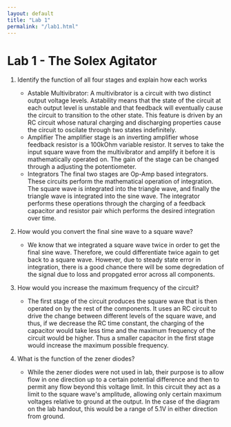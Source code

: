 ```yaml
---
layout: default
title: "Lab 1"
permalink: "/lab1.html"
---
```


Lab 1 - The Solex Agitator
==========================

1. Identify the function of all four stages and explain how each works
    - Astable Multivibrator: A multivibrator is a circuit with two distinct output voltage levels. Astability means that the state of the circuit at each output level is unstable and that feedback will eventually cause the circuit to transition to the other state. This feature is driven by an RC circuit whose natural charging and discharging properties cause the circuit to oscilate through two states indefinitely. 
    - Amplifier
	The amplifier stage is an inverting amplifier whose feedback resistor is a 100kOhm variable resistor. It serves to take the input square wave from the multivibrator and amplify it before it is mathematically operated on. The gain of the stage can be changed through a adjusting the potentiometer. 
    - Integrators 
	The final two stages are Op-Amp based integrators. These circuits perform the mathematical operation of integration. The square wave is integrated into the triangle wave, and finally the triangle wave is integrated into the sine wave. The integrator performs these operations through the charging of a feedback capacitor and resistor pair which performs the desired integration over time. 


2. How would you convert the final sine wave to a square wave? 
    - We know that we integrated a square wave twice in order to get the final sine wave. Therefore, we could differentiate twice again to get back to a square wave. However, due to steady state error in integration, there is a good chance there will be some degredation of the signal due to loss and propgated error across all components. 

3. How would you increase the maximum frequency of the circuit? 
    - The first stage of the circuit produces the square wave that is then operated on by the rest of the components. It uses an RC circuit to drive the change between different levels of the square wave, and thus, if we decrease the RC time constant, the charging of the capacitor would take less time and the maximum frequency of the circuit would be higher. Thus a smaller capacitor in the first stage would increase the maximum possible frequency.

4. What is the function of the zener diodes? 
    - While the zener diodes were not used in lab, their purpose is to allow flow in one direction up to a certain potential difference and then to permit any flow beyond this voltage limit. In this circuit they act as a limit to the square wave's amplitude, allowing only certain maximum voltages relative to ground at the output. In the case of the diagram on the lab handout, this would be a range of 5.1V in either direction from ground. 
